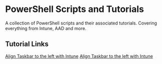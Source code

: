 # PowerShell Scripts and Tutorials
A collection of PowerShell scripts and their associated tutorials. Covering everything from Intune, AAD and more.

## Tutorial Links

[Align Taskbar to the left with Intune](https://linktodocumentation)
[Align Taskbar to the left with Intune](https://linktodocumentation)

